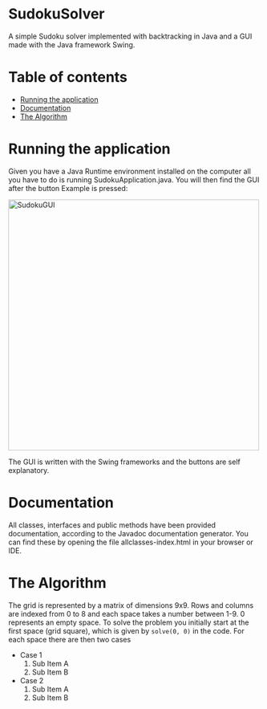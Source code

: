 # SudokuSolver
A simple Sudoku solver implemented with backtracking in Java and a GUI made with the Java framework Swing.
# Table of contents

- [Running the application](#running-the-application)
- [Documentation](#documentation)
- [The Algorithm](#the-algorithm)

# Running the application
Given you have a Java Runtime environment installed on the computer all you have to do is running SudokuApplication.java. You will then find the GUI after the button Example is pressed:

<img width="500" alt="SudokuGUI" src="https://user-images.githubusercontent.com/21970392/154867939-773a77aa-9004-497a-ae92-12955956dc80.png">

The GUI is written with the Swing frameworks and the buttons are self explanatory.

# Documentation
All classes, interfaces and public methods have been provided documentation, according to the Javadoc documentation generator. You can find these by opening the file allclasses-index.html in your browser or IDE.

# The Algorithm
The grid is represented by a matrix of dimensions 9x9. Rows and columns are indexed from 0 to 8 and each space takes a number between 1-9. 0 represents an empty space. To solve the problem you initially start at the first space (grid square), which is given by ```solve(0, 0)``` in the code. For each space there are then two cases
* Case 1
  1. Sub Item A
  2. Sub Item B
* Case 2
  1. Sub Item A
  2. Sub Item B
